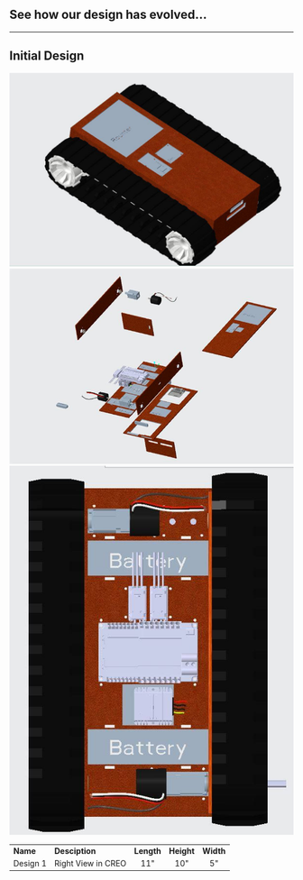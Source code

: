 
<div align="left"><H2>See how our design has evolved...</H2></div>

---
Initial Design
---

<p align="left">
  <img src="photos/CREO_right.jpg" />
  <img src="photos/CREO_chassisblowup.png" />
   <img src="photos/CREO_top.jpg" />
</p>


<div align= "center">
<TABLE>
   <TR>
    <TD><b>Name</b></TD>
     <TD><b>Desciption</b></TD>
     <TD><b>Length</b></TD> 
     <TD><b>Height</b></TD>
     <TD><b>Width</b></TD>
  </TR>
  <TR>
    <TD align="center">Design 1</TD>
    <TD align="center">Right View in CREO</TD>
    <TD align="center">11"</TD> 
    <TD align="center">10"</TD>
    <TD align="center">5"</TD>
  </TR>
  </TABLE>
  </div>
  
<!--
|   Name  |  Description   | Cost | Weight|  Power  |
|:-------:|:--------------:|:----:|:-----:|:-------:|
|Spark Max|Motor Controller|166.39|0.5 lbs|2.4 watts|
